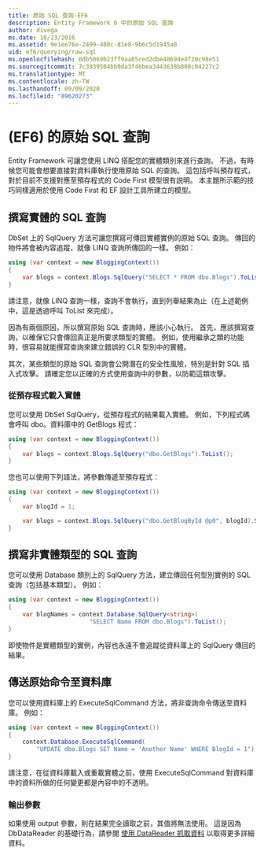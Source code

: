 ```yaml
---
title: 原始 SQL 查詢-EF6
description: Entity Framework 6 中的原始 SQL 查詢
author: divega
ms.date: 10/23/2016
ms.assetid: 9e1ee76e-2499-408c-81e8-9b6c5d1945a0
uid: ef6/querying/raw-sql
ms.openlocfilehash: 0db5069b23ff9aa65ced2dbe48694e4f20c98e51
ms.sourcegitcommit: 7c3939504bb9da3f46bea3443638b808c04227c2
ms.translationtype: MT
ms.contentlocale: zh-TW
ms.lasthandoff: 09/09/2020
ms.locfileid: "89620273"
---
```

# <a name="raw-sql-queries-ef6"></a> (EF6) 的原始 SQL 查詢

Entity Framework 可讓您使用 LINQ 搭配您的實體類別來進行查詢。 不過，有時候您可能會想要直接對資料庫執行使用原始 SQL 的查詢。 這包括呼叫預存程式，對於目前不支援對應至預存程式的 Code First 模型很有説明。 本主題所示範的技巧同樣適用於使用 Code First 和 EF 設計工具所建立的模型。  

## <a name="writing-sql-queries-for-entities"></a>撰寫實體的 SQL 查詢  

DbSet 上的 SqlQuery 方法可讓您撰寫可傳回實體實例的原始 SQL 查詢。 傳回的物件將會被內容追蹤，就像 LINQ 查詢所傳回的一樣。 例如：  

``` csharp  
using (var context = new BloggingContext())
{
    var blogs = context.Blogs.SqlQuery("SELECT * FROM dbo.Blogs").ToList();
}
```  

請注意，就像 LINQ 查詢一樣，查詢不會執行，直到列舉結果為止（在上述範例中，這是透過呼叫 ToList 來完成）。  

因為有兩個原因，所以撰寫原始 SQL 查詢時，應該小心執行。 首先，應該撰寫查詢，以確保它只會傳回真正是所要求類型的實體。 例如，使用繼承之類的功能時，很容易就能撰寫查詢來建立錯誤的 CLR 型別中的實體。  

其次，某些類型的原始 SQL 查詢會公開潛在的安全性風險，特別是針對 SQL 插入式攻擊。 請確定您以正確的方式使用查詢中的參數，以防範這類攻擊。  

### <a name="loading-entities-from-stored-procedures"></a>從預存程式載入實體  

您可以使用 DbSet SqlQuery，從預存程式的結果載入實體。 例如，下列程式碼會呼叫 dbo。資料庫中的 GetBlogs 程式：  

``` csharp
using (var context = new BloggingContext())
{
    var blogs = context.Blogs.SqlQuery("dbo.GetBlogs").ToList();
}
```  

您也可以使用下列語法，將參數傳遞至預存程式：  

``` csharp
using (var context = new BloggingContext())
{
    var blogId = 1;

    var blogs = context.Blogs.SqlQuery("dbo.GetBlogById @p0", blogId).Single();
}
```  

## <a name="writing-sql-queries-for-non-entity-types"></a>撰寫非實體類型的 SQL 查詢  

您可以使用 Database 類別上的 SqlQuery 方法，建立傳回任何型別實例的 SQL 查詢（包括基本類型）。 例如：  

``` csharp
using (var context = new BloggingContext())
{
    var blogNames = context.Database.SqlQuery<string>(
                       "SELECT Name FROM dbo.Blogs").ToList();
}
```  

即使物件是實體類型的實例，內容也永遠不會追蹤從資料庫上的 SqlQuery 傳回的結果。  

## <a name="sending-raw-commands-to-the-database"></a>傳送原始命令至資料庫  

您可以使用資料庫上的 ExecuteSqlCommand 方法，將非查詢命令傳送至資料庫。 例如：  

``` csharp
using (var context = new BloggingContext())
{
    context.Database.ExecuteSqlCommand(
        "UPDATE dbo.Blogs SET Name = 'Another Name' WHERE BlogId = 1");
}
```  

請注意，在從資料庫載入或重載實體之前，使用 ExecuteSqlCommand 對資料庫中的資料所做的任何變更都是內容中的不透明。  

### <a name="output-parameters"></a>輸出參數  

如果使用 output 參數，則在結果完全讀取之前，其值將無法使用。 這是因為 DbDataReader 的基礎行為，請參閱 [使用 DataReader 抓取資料](https://go.microsoft.com/fwlink/?LinkID=398589) 以取得更多詳細資料。  

